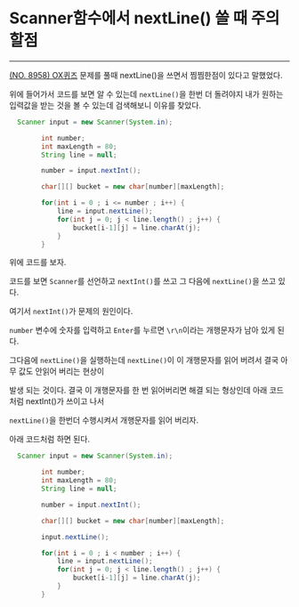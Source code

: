 # Scanner함수에서 nextLine() 쓸 때 주의 할점
---

[(NO. 8958) OX퀴즈]() 문제를 풀때 nextLine()을 쓰면서 찜찜한점이 있다고 말했었다.

위에 들어가서 코드를 보면 알 수 있는데 `nextLine()`을 한번 더 돌려야지 내가 원하는 입력값을 받는 것을 볼 수 있는데 검색해보니 이유를 찾았다.

``` java
  Scanner input = new Scanner(System.in);

        int number;
        int maxLength = 80;
        String line = null;

        number = input.nextInt();

        char[][] bucket = new char[number][maxLength];

        for(int i = 0 ; i <= number ; i++) {
            line = input.nextLine();
            for(int j = 0; j < line.length() ; j++) {
                bucket[i-1][j] = line.charAt(j);
            }
        }
```
위에 코드를 보자.

코드를 보면 `Scanner`를 선언하고 `nextInt()`를 쓰고 그 다음에 `nextLine()`을 쓰고 있다.

여기서 `nextInt()`가 문제의 원인이다. 

`number` 변수에 숫자를 입력하고 `Enter`를 누르면 `\r\n`이라는 개행문자가 남아 있게 된다.

그다음에 `nextLine()`을 실행하는데 `nextLine()`이 이 개행문자를 읽어 버려서 결국 아무 값도 안읽어 버리는 현상이

발생 되는 것이다. 결국 이 개행문자를 한 번 읽어버리면 해결 되는 형상인데 아래 코드처럼 nextInt()가 쓰이고 나서 

`nextLine()`을 한번더 수행시켜서 개행문자를 읽어 버리자.

아래 코드처럼 하면 된다.

``` java
  Scanner input = new Scanner(System.in);

        int number;
        int maxLength = 80;
        String line = null;

        number = input.nextInt();

        char[][] bucket = new char[number][maxLength];

        input.nextLine();

        for(int i = 0 ; i < number ; i++) {
            line = input.nextLine();
            for(int j = 0; j < line.length() ; j++) {
                bucket[i-1][j] = line.charAt(j);
            }
        }
```
